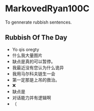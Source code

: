 # MarkovedRyan100C
To gennerate rubbish sentences.
## Rubbish Of The Day
- Yo qis oregty
- 什么我大量图片
- 缺点是真的可以暂停。
- 我最近没有您认为什么诡异
- 我用马尔科夫链生一会
- 第一定那是上吊的救治。
- ❌
- 缺点是
- 对话能力并有逻辑啊
- （
